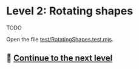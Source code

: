 # Level 2: Rotating shapes

TODO

Open the file [test/RotatingShapes.test.mjs](../test/RotatingShapes.test.mjs).

## 🚀 [Continue to the next level](level-3.md)
